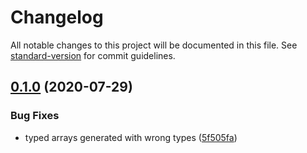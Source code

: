 # Changelog

All notable changes to this project will be documented in this file. See [standard-version](https://github.com/conventional-changelog/standard-version) for commit guidelines.

## [0.1.0](https://github.com/osrf/romi-js-core-interfaces/compare/v0.0.2-alpha.7...v0.1.0) (2020-07-29)


### Bug Fixes

* typed arrays generated with wrong types ([5f505fa](https://github.com/osrf/romi-js-core-interfaces/commit/5f505fa0f84a703d410bfb7864c37363440ffaad))

